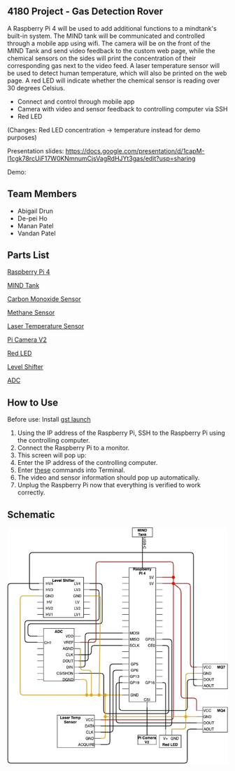 ## 4180 Project - Gas Detection Rover
A Raspberry Pi 4 will be used to add additional functions to a mindtank's built-in system. The MIND tank will be communicated and controlled through a mobile app using wifi. The camera will be on the front of the MIND Tank and send video feedback to the custom web page, while the chemical sensors on the sides will print the concentration of their corresponding gas next to the video feed. A laser temperature sensor will be used to detect human temperature, which will also be printed on the web page. A red LED will indicate whether the chemical sensor is reading over 30 degrees Celsius.

- Connect and control through mobile app
- Camera with video and sensor feedback to controlling computer via SSH
- Red LED 



(Changes: Red LED concentration -> temperature instead for demo purposes)

Presentation slides: https://docs.google.com/presentation/d/1capM-I1cgk78rcUiF17W0KNmnumCjsVagRdHJYt3gas/edit?usp=sharing

Demo: 

## Team Members
- Abigail Drun
- De-pei Ho
- Manan Patel
- Vandan Patel

## Parts List
[Raspberry Pi 4](https://www.raspberrypi.org/products/raspberry-pi-4-model-b/?resellerType=home)

[MIND Tank](https://www.vincross.com/mindkit/index.html)

[Carbon Monoxide Sensor](https://www.amazon.com/gp/product/B016KABTDK/ref=as_li_tl?ie=UTF8&camp=1789&creative=9325&creativeASIN=B016KABTDK&linkCode=as2&tag=geek07f-20&linkId=d1923ce3e7e3300909bcb6c569e342a7)

[Methane Sensor](https://www.amazon.com/gp/product/B016KABTDK/ref=as_li_tl?ie=UTF8&camp=1789&creative=9325&creativeASIN=B016KABTDK&linkCode=as2&tag=geek07f-20&linkId=d1923ce3e7e3300909bcb6c569e342a7)

[Laser Temperature Sensor](https://www.freetronics.com.au/products/irtemp-ir-temperature-sensor-module)

[Pi Camera V2](https://www.raspberrypi.org/products/pi-noir-camera-v2/?resellerType=home)

[Red LED](https://www.sparkfun.com/products/9590)

[Level Shifter](https://www.amazon.com/KeeYees-Channels-Converter-Bi-Directional-Shifter/dp/B07LG646VS/ref=sr_1_2?dchild=1&keywords=level+shifter&qid=1605756694&sr=8-2)

[ADC](https://www.adafruit.com/product/856)

## How to Use
Before use: Install [gst launch](https://gstreamer.freedesktop.org/documentation/installing/on-mac-osx.html?gi-language=c)

1. Using the IP address of the Raspberry Pi, SSH to the Raspberry Pi using the controlling computer.
2. Connect the Raspberry Pi to a monitor.
3. This screen will pop up:
4. Enter the IP address of the controlling computer. 
5. Enter [these](https://github.com/abidrun/4180project/blob/main/gstreamRPI.rtf) commands into Terminal.
6. The video and sensor information should pop up automatically.
7. Unplug the Raspberry Pi now that everything is verified to work correctly.



## Schematic
![Schematic](https://raw.githubusercontent.com/abidrun/4180project/main/4180ProjectSchematic.jpg)
